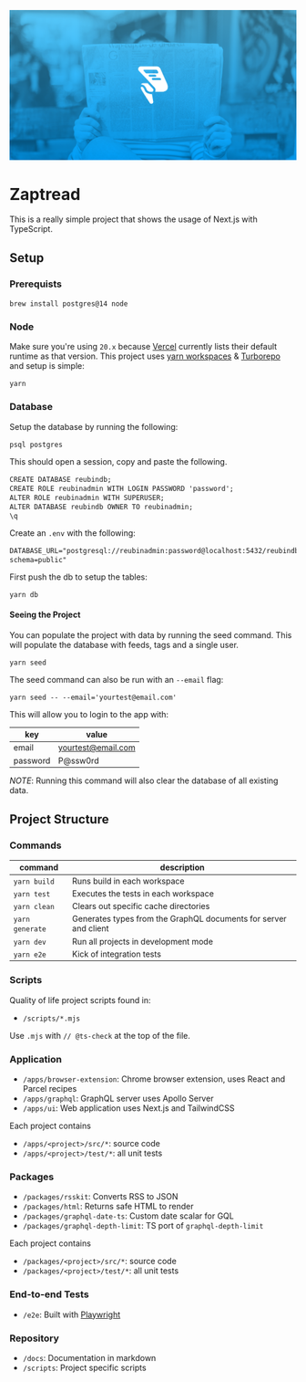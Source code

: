![Zaptread Header](.github/reubin-og.png)

# Zaptread

This is a really simple project that shows the usage of Next.js with TypeScript.

## Setup

### Prerequists

```
brew install postgres@14 node
```

### Node

Make sure you're using `20.x` because [Vercel](https://vercel.com/docs/runtimes#official-runtimes/node-js/node-js-version) currently lists their default runtime as that version. This project uses [yarn workspaces](https://classic.yarnpkg.com/lang/en/docs/workspaces/) & [Turborepo](https://turborepo.org/) and setup is simple:

```
yarn
```

### Database

Setup the database by running the following:

```
psql postgres
```

This should open a session, copy and paste the following.

```
CREATE DATABASE reubindb;
CREATE ROLE reubinadmin WITH LOGIN PASSWORD 'password';
ALTER ROLE reubinadmin WITH SUPERUSER;
ALTER DATABASE reubindb OWNER TO reubinadmin;
\q
```

Create an `.env` with the following:

```
DATABASE_URL="postgresql://reubinadmin:password@localhost:5432/reubindb?schema=public"
```

First push the db to setup the tables:

```
yarn db
```

#### Seeing the Project

You can populate the project with data by running the seed command. This will populate the database with feeds, tags and a single user.

```
yarn seed
```

The seed command can also be run with an `--email` flag:

```
yarn seed -- --email='yourtest@email.com'
```

This will allow you to login to the app with:

| key      | value              |
| -------- | ------------------ |
| email    | yourtest@email.com |
| password | P@ssw0rd           |

_NOTE_: Running this command will also clear the database of all existing data.

## Project Structure

### Commands

| command         | description                                                      |
| --------------- | ---------------------------------------------------------------- |
| `yarn build`    | Runs build in each workspace                                     |
| `yarn test`     | Executes the tests in each workspace                             |
| `yarn clean`    | Clears out specific cache directories                            |
| `yarn generate` | Generates types from the GraphQL documents for server and client |
| `yarn dev`      | Run all projects in development mode                             |
| `yarn e2e`      | Kick of integration tests                                        |

### Scripts

Quality of life project scripts found in:

- `/scripts/*.mjs`

Use `.mjs` with `// @ts-check` at the top of the file.

### Application

- `/apps/browser-extension`: Chrome browser extension, uses React and Parcel recipes
- `/apps/graphql`: GraphQL server uses Apollo Server
- `/apps/ui`: Web application uses Next.js and TailwindCSS

Each project contains

- `/apps/<project>/src/*`: source code
- `/apps/<project>/test/*`: all unit tests

### Packages

- `/packages/rsskit`: Converts RSS to JSON
- `/packages/html`: Returns safe HTML to render
- `/packages/graphql-date-ts`: Custom date scalar for GQL
- `/packages/graphql-depth-limit`: TS port of `graphql-depth-limit`

Each project contains

- `/packages/<project>/src/*`: source code
- `/packages/<project>/test/*`: all unit tests

### End-to-end Tests

- `/e2e`: Built with [Playwright](https://playwright.dev/)

### Repository

- `/docs`: Documentation in markdown
- `/scripts`: Project specific scripts
